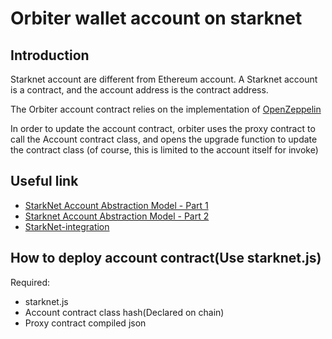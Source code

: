 # Orbiter wallet account on starknet

## Introduction

Starknet account are different from Ethereum account. A Starknet account is a contract, and the account address is the contract address.

The Orbiter account contract relies on the implementation of [OpenZeppelin](https://github.com/OpenZeppelin/cairo-contracts)

In order to update the account contract, orbiter uses the proxy contract to call the Account contract class, and opens the upgrade function to update the contract class (of course, this is limited to the account itself for invoke)

## Useful link

- [StarkNet Account Abstraction Model - Part 1](https://community.starknet.io/t/starknet-account-abstraction-model-part-1/781)
- [Starknet Account Abstraction Model - Part 2](https://community.starknet.io/t/starknet-account-abstraction-model-part-2/839)
- [StarkNet-integration](https://github.com/starknet-edu/StarkNet-integration)

## How to deploy account contract(Use starknet.js)

Required:

- starknet.js
- Account contract class hash(Declared on chain)
- Proxy contract compiled json

```TypeScript

```
